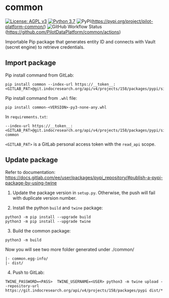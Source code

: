 # common

[![License: AGPL v3](https://img.shields.io/badge/License-AGPL_v3-blue.svg?style=for-the-badge)](https://www.gnu.org/licenses/agpl-3.0)
[![Python 3.7](https://img.shields.io/badge/python-3.7-green?style=for-the-badge)](https://www.python.org/)
![PyPI](https://img.shields.io/pypi/v/pilot-platform-common?style=for-the-badge)(https://pypi.org/project/pilot-platform-common/)
![GitHub Workflow Status](https://img.shields.io/github/workflow/status/pilotdataplatform/common/Run%20Tests?style=for-the-badge)(https://github.com/PilotDataPlatform/common/actions)

Importable Pip package that generates entity ID and connects with Vault (secret engine) to retrieve credentials.

## Import package
Pip install command from GitLab:
```
pip install common --index-url https://__token__:<GITLAB_PAT>@git.indocresearch.org/api/v4/projects/158/packages/pypi/simple
```

Pip install command from `.whl` file:
```
pip install common-<VERSION>-py3-none-any.whl
```

In `requirements.txt`:
```
--index-url https://__token__:<GITLAB_PAT>@git.indocresearch.org/api/v4/projects/158/packages/pypi/simple
common
```

`<GITLAB_PAT>` is a GitLab personal access token with the `read_api` scope.

## Update package
Refer to documentation: https://docs.gitlab.com/ee/user/packages/pypi_repository/#publish-a-pypi-package-by-using-twine

1. Update the package version in `setup.py`. Otherwise, the push will fail with duplicate version number.

2. Install the python `build` and `twine` package:
```
python3 -m pip install --upgrade build
python3 -m pip install --upgrade twine
```

3. Build the common package:
```
python3 -m build
```

Now you will see two more folder generated under ./common/
```
|- common.egg-info/
|- dist/
```

4. Push to GitLab:
```
TWINE_PASSWORD=<PASS>  TWINE_USERNAME=<USER> python3 -m twine upload --repository-url https://git.indocresearch.org/api/v4/projects/158/packages/pypi dist/*
```
